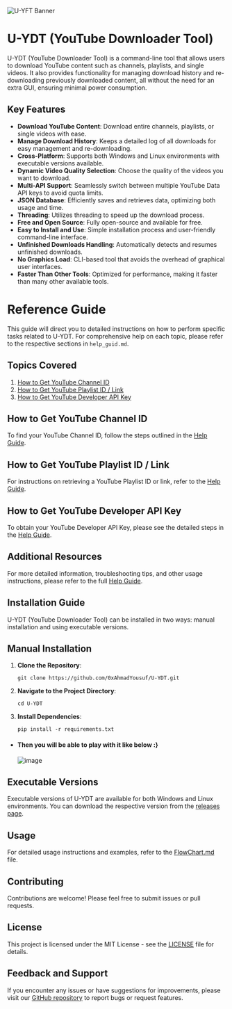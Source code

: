 ![U-YFT Banner](https://github.com/0xAhmadYousuf/U-YDT/assets/139548576/60224717-966f-4e00-9ddb-358327f6879b)

# U-YDT (YouTube Downloader Tool)

U-YDT (YouTube Downloader Tool) is a command-line tool that allows users to download YouTube content such as channels, playlists, and single videos. It also provides functionality for managing download history and re-downloading previously downloaded content, all without the need for an extra GUI, ensuring minimal power consumption.

## Key Features

- **Download YouTube Content**: Download entire channels, playlists, or single videos with ease.
- **Manage Download History**: Keeps a detailed log of all downloads for easy management and re-downloading.
- **Cross-Platform**: Supports both Windows and Linux environments with executable versions available.
- **Dynamic Video Quality Selection**: Choose the quality of the videos you want to download.
- **Multi-API Support**: Seamlessly switch between multiple YouTube Data API keys to avoid quota limits.
- **JSON Database**: Efficiently saves and retrieves data, optimizing both usage and time.
- **Threading**: Utilizes threading to speed up the download process.
- **Free and Open Source**: Fully open-source and available for free.
- **Easy to Install and Use**: Simple installation process and user-friendly command-line interface.
- **Unfinished Downloads Handling**: Automatically detects and resumes unfinished downloads.
- **No Graphics Load**: CLI-based tool that avoids the overhead of graphical user interfaces.
- **Faster Than Other Tools**: Optimized for performance, making it faster than many other available tools.


# Reference Guide

This guide will direct you to detailed instructions on how to perform specific tasks related to U-YDT. For comprehensive help on each topic, please refer to the respective sections in `help_guid.md`.

## Topics Covered

1. [How to Get YouTube Channel ID](#how-to-get-youtube-channel-id)
2. [How to Get YouTube Playlist ID / Link](#how-to-get-youtube-playlist-id--link)
3. [How to Get YouTube Developer API Key](#how-to-get-youtube-developer-api-key)

## How to Get YouTube Channel ID

To find your YouTube Channel ID, follow the steps outlined in the [Help Guide](help_guid.md#how-to-get-youtube-channel-id).

## How to Get YouTube Playlist ID / Link

For instructions on retrieving a YouTube Playlist ID or link, refer to the [Help Guide](help_guid.md#how-to-get-youtube-playlist-id--link).

## How to Get YouTube Developer API Key

To obtain your YouTube Developer API Key, please see the detailed steps in the [Help Guide](help_guid.md#how-to-get-youtube-developer-api-key).

## Additional Resources

For more detailed information, troubleshooting tips, and other usage instructions, please refer to the full [Help Guide](help_guid.md).



## Installation Guide

U-YDT (YouTube Downloader Tool) can be installed in two ways: manual installation and using executable versions.

## Manual Installation

1. **Clone the Repository**: 
   ```
   git clone https://github.com/0xAhmadYousuf/U-YDT.git
   ```

2. **Navigate to the Project Directory**:
   ```
   cd U-YDT
   ```

3. **Install Dependencies**:
   ```
   pip install -r requirements.txt
   ```
- #### Then you will be able to play with it like below :}
  ![image](https://github.com/0xAhmadYousuf/U-YDT/assets/139548576/84ebb29c-fdd4-49b7-ae09-ef15e03d2e78)


## Executable Versions

Executable versions of U-YDT are available for both Windows and Linux environments. You can download the respective version from the [releases page](https://github.com/0xAhmadYousuf/U-YDT/releases).

## Usage

For detailed usage instructions and examples, refer to the [FlowChart.md](FlowChart.md) file.

## Contributing

Contributions are welcome! Please feel free to submit issues or pull requests.

## License

This project is licensed under the MIT License - see the [LICENSE](LICENSE) file for details.

## Feedback and Support

If you encounter any issues or have suggestions for improvements, please visit our [GitHub repository](https://github.com/0xAhmadYousuf/U-YDT) to report bugs or request features.
